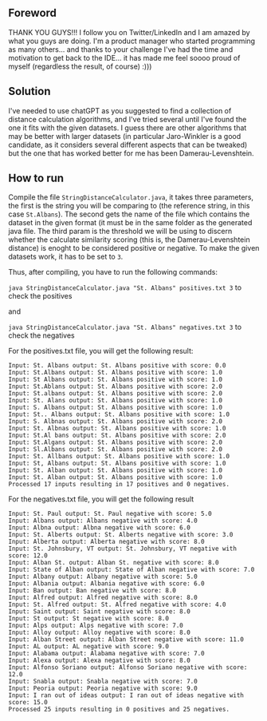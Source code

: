 ## Foreword

THANK YOU GUYS!!! I follow you on Twitter/LinkedIn and I am amazed by what you guys are doing. I'm a product manager who started programming as many others... and thanks to your challenge I've had the time and motivation to get back to the IDE... it has made me feel soooo proud of myself (regardless the result, of course) :)))

## Solution

I've needed to use chatGPT as you suggested to find a collection of distance calculation algorithms, and I've tried several until I've found the one it fits with the given datasets. I guess there are other algorithms that may be better with larger datasets (in particular Jaro-Winkler is a good candidate, as it considers several different aspects that can be tweaked) but the one that has worked better for me has been Damerau-Levenshtein.

## How to run

Compile the file `StringDistanceCalculator.java`, it takes three parameters, the first is the string you will be comparing to (the reference string, in this case `St.Albans`). The second gets the name of the file which contains the dataset in the given format (it must be in the same folder as the generated java file. The third param is the threshold we will be using to discern whether the calculate similarity scoring (this is, the Damerau-Levenshtein distance) is enoght to be considered positive or negative. To make the given datasets work, it has to be set to `3`.

Thus, after compiling, you have to run the following commands:

`java StringDistanceCalculator.java "St. Albans" positives.txt 3` to check the positives

and

`java StringDistanceCalculator.java "St. Albans" negatives.txt 3` to check the negatives

For the positives.txt file, you will get the following result:

```
Input: St. Albans output: St. Albans positive with score: 0.0
Input: St.Albans output: St. Albans positive with score: 1.0
Input: St Albans output: St. Albans positive with score: 1.0
Input: St.Ablans output: St. Albans positive with score: 2.0
Input: St.albans output: St. Albans positive with score: 2.0
Input: St. Alans output: St. Albans positive with score: 1.0
Input: S. Albans output: St. Albans positive with score: 1.0
Input: St.. Albans output: St. Albans positive with score: 1.0
Input: S. Albnas output: St. Albans positive with score: 2.0
Input: St. Albnas output: St. Albans positive with score: 1.0
Input: St.Al bans output: St. Albans positive with score: 2.0
Input: St.Algans output: St. Albans positive with score: 2.0
Input: Sl.Albans output: St. Albans positive with score: 2.0
Input: St. Allbans output: St. Albans positive with score: 1.0
Input: St, Albans output: St. Albans positive with score: 1.0
Input: St. Alban output: St. Albans positive with score: 1.0
Input: St. Alban output: St. Albans positive with score: 1.0
Processed 17 inputs resulting in 17 positives and 0 negatives.
```

For the negatives.txt file, you will get the following result

```
Input: St. Paul output: St. Paul negative with score: 5.0
Input: Albans output: Albans negative with score: 4.0
Input: Albna output: Albna negative with score: 6.0
Input: St. Alberts output: St. Alberts negative with score: 3.0
Input: Alberta output: Alberta negative with score: 8.0
Input: St. Johnsbury, VT output: St. Johnsbury, VT negative with score: 12.0
Input: Alban St. output: Alban St. negative with score: 8.0
Input: State of Alban output: State of Alban negative with score: 7.0
Input: Albany output: Albany negative with score: 5.0
Input: Albania output: Albania negative with score: 6.0
Input: Ban output: Ban negative with score: 8.0
Input: Alfred output: Alfred negative with score: 8.0
Input: St. Alfred output: St. Alfred negative with score: 4.0
Input: Saint output: Saint negative with score: 8.0
Input: St output: St negative with score: 8.0
Input: Alps output: Alps negative with score: 7.0
Input: Alloy output: Alloy negative with score: 8.0
Input: Alban Street output: Alban Street negative with score: 11.0
Input: AL output: AL negative with score: 9.0
Input: Alabama output: Alabama negative with score: 7.0
Input: Alexa output: Alexa negative with score: 8.0
Input: Alfonso Soriano output: Alfonso Soriano negative with score: 12.0
Input: Snabla output: Snabla negative with score: 7.0
Input: Peoria output: Peoria negative with score: 9.0
Input: I ran out of ideas output: I ran out of ideas negative with score: 15.0
Processed 25 inputs resulting in 0 positives and 25 negatives.
```

